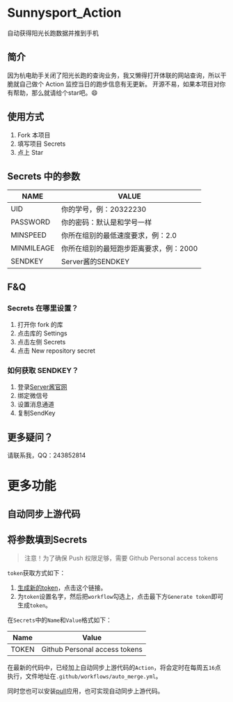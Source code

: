 # Sunnysport_Action
自动获得阳光长跑数据并推到手机


## 简介
因为杭电助手关闭了阳光长跑的查询业务，我又懒得打开体联的网站查询，所以干脆就自己做个 Action 监控当日的跑步信息有无更新。
开源不易，如果本项目对你有帮助，那么就请给个star吧。😄

## 使用方式

1. Fork 本项目
2. 填写项目 Secrets
3. 点上 Star
   
## Secrets 中的参数

| NAME       | VALUE                                  |
| ---------- | -------------------------------------- |
| UID        | 你的学号，例：20322230                 |
| PASSWORD   | 你的密码：默认是和学号一样             |
| MINSPEED   | 你所在组别的最低速度要求，例：2.0      |
| MINMILEAGE | 你所在组别的最短跑步距离要求，例：2000 |
| SENDKEY    | Server酱的SENDKEY                      |



## F&Q

### Secrets 在哪里设置？

1. 打开你 fork 的库
2. 点击库的 Settings
3. 点击左侧 Secrets
4. 点击 New repository secret

### 如何获取 SENDKEY？

1. 登录[Server酱官网](https://sct.ftqq.com/)
2. 绑定微信号
3. 设置消息通道
4. 复制SendKey



## 更多疑问？

请联系我，QQ：243852814



# 更多功能

## 自动同步上游代码

## 将参数填到Secrets

> 注意！为了确保 Push 权限足够，需要 Github Personal access tokens

`token`获取方式如下：

1. [生成新的token](https://github.com/settings/tokens/new)，点击这个链接。
2. 为`token`设置名字，然后把`workflow`勾选上，点击最下方`Generate token`即可生成`token`。

在`Secrets`中的`Name`和`Value`格式如下：

| Name  | Value                         |
| ----- | ----------------------------- |
| TOKEN | Github Personal access tokens |

在最新的代码中，已经加上自动同步上游代码的`Action`，将会定时在每周五`16`点执行，文件地址在`.github/workflows/auto_merge.yml`。

同时您也可以安装[pull](https://github.com/apps/pull)应用，也可实现自动同步上游代码。